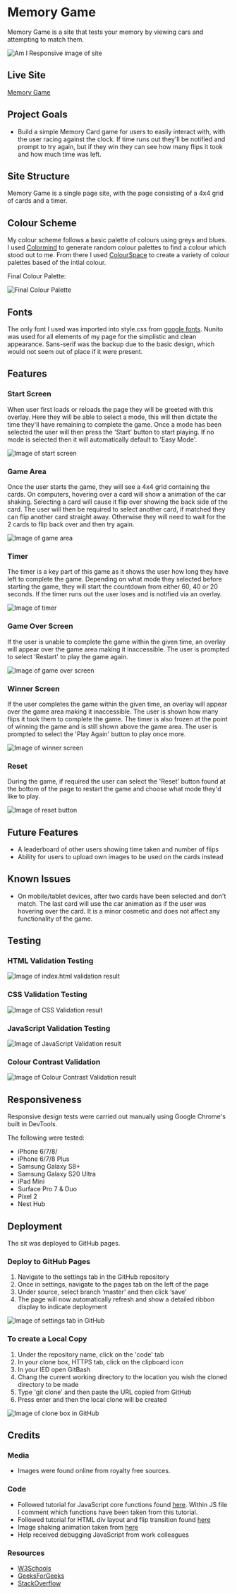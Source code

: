 # Memory Game

Memory Game is a site that tests your memory by viewing cars and attempting to match them. 

![Am I Responsive image of site](assets/readme-images/am-i-responsive-v2.jpg)

## Live Site
[Memory Game](https://camerong-dev.github.io/memory-game/)

## Project Goals

- Build a simple Memory Card game for users to easily interact with, with the user racing against the clock.  If time runs out they'll be notified and prompt to try again, but if they win they can see how many flips it took and how much time was left. 

## Site Structure

Memory Game is a single page site, with the page consisting of a 4x4 grid of cards and a timer. 

## Colour Scheme

My colour scheme follows a basic palette of colours using greys and blues. I used [Colormind](http://colormind.io/) to generate random colour palettes to find a colour which stood out to me. From there I used [ColourSpace](https://mycolor.space/) to create a variety of colour palettes based of the intial colour.

Final Colour Palette:

![Final Colour Palette](assets/readme-images/colour-palette-memory-game.jpg)

## Fonts

The only font I used was imported into style.css from [google fonts](https://fonts.google.com/). Nunito was used for all elements of my page for the simplistic and clean appearance. Sans-serif was the backup due to the basic design, which would not seem out of place if it were present.

## Features

### Start Screen

When user first loads or reloads the page they will be greeted with this overlay.  Here they will be able to select a mode, this will then dictate the time they'll have remaining to complete the game.  Once a mode has been selected the user will then press the 'Start' button to start playing.  If no mode is selected then it will automatically default to 'Easy Mode'.

![Image of start screen](assets/readme-images/start-overlay.jpg)

### Game Area

Once the user starts the game, they will see a 4x4 grid containing the cards.  On computers, hovering over a card will show a animation of the car shaking.  Selecting a card will cause it flip over showing the back side of the card.  The user will then be required to select another card, if matched they can flip another card straight away. Otherwise they will need to wait for the 2 cards to flip back over and then try again.

![Image of game area](assets/readme-images/during-game.jpg)

### Timer

The timer is a key part of this game as it shows the user how long they have left to complete the game.  Depending on what mode they selected before starting the game, they will start the countdown from either 60, 40 or 20 seconds. If the timer runs out the user loses and is notified via an overlay. 

![Image of timer](assets/readme-images/timer.jpg)

### Game Over Screen

If the user is unable to complete the game within the given time, an overlay will appear over the game area making it inaccessible.  The user is prompted to select 'Restart' to play the game again. 

![Image of game over screen](assets/readme-images/game-over.jpg)

### Winner Screen

If the user completes the game within the given time, an overlay will appear over the game area making it inaccessible. The user is shown how many flips it took them to complete the game.  The timer is also frozen at the point of winning the game and is still shown above the game area.  The user is prompted to select the 'Play Again' button to play once more.

![Image of winner screen](assets/readme-images/win-overlay.jpg)

### Reset

During the game, if required the user can select the 'Reset' button found at the bottom of the page to restart the game and choose what mode they'd like to play.

![Image of reset button](assets/readme-images/reset-button.jpg)

## Future Features

- A leaderboard of other users showing time taken and number of flips
- Ability for users to upload own images to be used on the cards instead

## Known Issues

- On mobile/tablet devices, after two cards have been selected and don't match. The last card will use the car animation as if the user was hovering over the card. It   is a minor cosmetic and does not affect any functionality of the game. 

## Testing

### HTML Validation Testing
  
  ![Image of index.html validation result](assets/readme-images/index-validation-v2.jpg)
  
### CSS Validation Testing

  ![Image of CSS Validation result](assets/readme-images/css-validation-memory-game.jpg)
  
### JavaScript Validation Testing

  ![Image of JavaScript Validation result](assets/readme-images/js-validation-v2.jpg)
  
### Colour Contrast Validation

  ![Image of Colour Contrast Validation result](assets/readme-images/colour-contrast-memory-game.jpg)
 
## Responsiveness

Responsive design tests were carried out manually using Google Chrome's built in DevTools.

The following were tested:

  - iPhone 6/7/8/
  - iPhone 6/7/8 Plus
  - Samsung Galaxy S8+
  - Samsung Galaxy S20 Ultra
  - iPad Mini
  - Surface Pro 7 & Duo
  - Pixel 2
  - Nest Hub


## Deployment

The sit was deployed to GitHub pages.

### Deploy to GitHub Pages

  1. Navigate to the settings tab in the GitHub repository
  2. Once in settings, navigate to the pages tab on the left of the page
  3. Under source, select branch ‘master’ and then click ‘save’
  4. The page will now automatically refresh and show a detailed ribbon display to indicate deployment
  
  ![Image of settings tab in GitHub](assets/readme-images/settings-tab-mg.jpg)
  
### To create a Local Copy

  1. Under the repository name, click on the 'code' tab
  2. In your clone box, HTTPS tab, click on the clipboard icon
  3. In your IED open GitBash
  4. Chang the current working directory to the location you wish the cloned directory to be made
  5. Type 'git clone' and then paste the URL copied from GitHub
  6. Press enter and then the local clone will be created 
  
  ![Image of clone box in GitHub](assets/readme-images/local-copy-mg.jpg)
  
## Credits

  ### Media
  
   - Images were found online from royalty free sources.
    
  ### Code 
  
   - Followed tutorial for JavaScript core functions found [here](https://www.youtube.com/watch?v=ZniVgo8U7ek&t=1809s). Within JS file I comment which functions have        been taken from this tutorial.
   - Followed tutorial for HTML div layout and flip transition found [here](https://www.youtube.com/watch?v=28VfzEiJgy4&t=1561s)
   - Image shaking animation taken from [here](https://www.w3schools.com/howto/howto_css_shake_image.asp)
   - Help received debugging JavaScript from work colleagues 

  ### Resources 
  
   - [W3Schools](https://www.w3schools.com/js/default.asp)
   - [GeeksForGeeks](https://www.geeksforgeeks.org/javascript/?ref=shm)
   - [StackOverflow](https://stackoverflow.com/)
  
